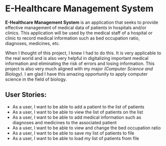 # E-Healthcare Management System

**E-Healthcare Management System** is an application that seeks to provide effective management of medical data of 
patients in hospitals and/or clinics. This application will be used by the medical staff of a hospital or clinic to 
record medical information such as bed occupation ratio, diagnoses, medicines, etc.

When I thought of this project, I knew I had to do this. It is very applicable to the real world and is also very 
helpful in digitalizing important medical information and eliminating the risk of errors and losing information. 
This project is also very much aligned with my major *(Computer Science and Biology)*. I am glad I have this amazing
opportunity to apply computer science in the field of biology.

## User Stories:

- As a user, I want to be able to add a patient to the list of patients
- As a user, I want to be able to view the list of patients on the list
- As a user, I want to be able to add medical information such as diagnoses and medicines to the associated patient
- As a user, I want to be able to view and change the bed occupation ratio
- As a user, I want to be able to save my list of patients to file
- As a user, I want to be able to load my list of patients from file